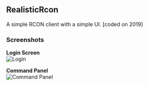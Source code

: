 ## RealisticRcon

A simple RCON client with a simple UI. [coded on 2019]

### Screenshots

**Login Screen**  
![Login](https://github.com/user-attachments/assets/4aa01bfa-af04-464e-af3c-a48bd31340fa)

**Command Panel**  
![Command Panel](https://github.com/user-attachments/assets/8545ea41-ff50-4864-b48d-5dc853aa0f99)
